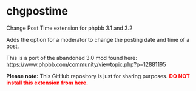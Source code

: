 # chgpostime
Change Post Time extension for phpbb 3.1 and 3.2

Adds the option for a moderator to change the posting date and time of a post.

This is a port of the abandoned 3.0 mod found here: https://www.phpbb.com/community/viewtopic.php?p=12881195

<b>Please note:</b>
This GitHub repository is just for sharing purposes. <b style="color:red;">DO NOT install this extension from here.</b>

